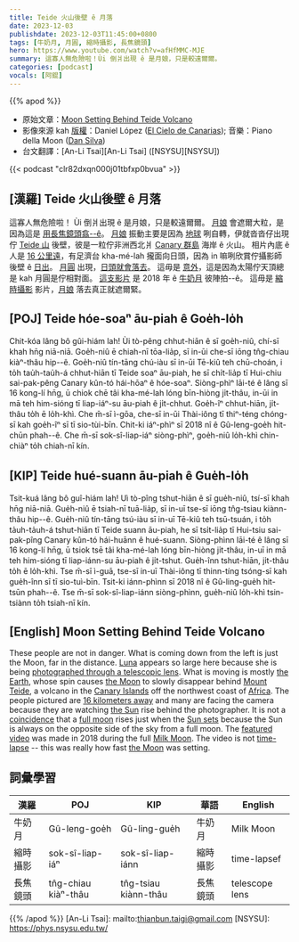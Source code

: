 ```yaml
---
title: Teide 火山後壁 ê 月落
date: 2023-12-03
publishdate: 2023-12-03T11:45:00+0800
tags: [牛奶月, 月圓, 縮時攝影, 長焦鏡頭]
hero: https://www.youtube.com/watch?v=afHfMMC-MJE
summary: 這寡人無危險啦！Ùi 倒爿出現 ê 是月娘，只是較遠爾爾。
categories: [podcast]
vocals: [阿錕]
---
```


{{% apod %}}

- 原始文章：[Moon Setting Behind Teide Volcano](https://apod.nasa.gov/apod/ap231203.html)
- 影像來源 kah [版權][copyright]：Daniel López ([El Cielo de Canarias](https://www.elcielodecanarias.com/)); 音樂：Piano della Moon ([Dan Silva](https://vimeo.com/dansilvaworld))
- 台文翻譯：[An-Li Tsai][An-Li Tsai] ([NSYSU][NSYSU])

{{< podcast "clr82dxqn000j01tbfxp0bvua" >}}

## [漢羅] Teide 火山後壁 ê 月落
這寡人無危險啦！
Ùi 倒爿出現 ê 是月娘，只是較遠爾爾。
[月娘][Luna] 會遮爾大粒，是因為這是 [用長焦鏡頭翕--ê][photographed through a telescopic lens]。
[月娘][the Moon 1] 振動主要是因為 [地球][the Earth] 咧自轉，伊就沓沓仔出現佇 [Teide 山][Mount Teide] 後壁，彼是一粒佇非洲西北爿 [Canary 群島][Canary Islands] 海岸 ê 火山。
相片內底 ê 人是 [16 公里遠][16 kilometers away]，有足濟台 kha-mé-lah 攏面向日頭，因為 in 嘛咧欣賞佇攝影師後壁 ê [日出][the Sun]。
[月圓][full moon] 出現，[日頭就會落去][Sun sets]。
這毋是 [意外][coincidence]，這是因為太陽佇天頂總是 kah 月圓是佇相對面。
[這支影片][featured video] 是 2018 年 ê [牛奶月][Milk Moon] 彼陣拍--ê。
這毋是 [縮時攝影][time-lapse] 影片，[月娘][the Moon 2] 落去真正就遮爾緊。

## [POJ] Teide hóe-soaⁿ āu-piah ê Goe̍h-lo̍h
Chit-kóa lâng bô gûi-hiám lah!
Ùi tò-pêng chhut-hiān ê sī goe̍h-niû, chí-sī khah hn̄g niā-niā.
Goe̍h-niû ē chiah-nī tōa-lia̍p, sī in-ūi che-sī iōng tn̂g-chiau kiàⁿ-thâu hip--ê.
Goe̍h-niû tín-tāng chú-iàu sī in-ūi Tē-kiû teh chū-choán, i to̍h tau̍h-tau̍h-á chhut-hiān tī Teide soaⁿ āu-piah, he sī chi̍t-lia̍p tī Hui-chiu sai-pak-pêng Canary kûn-tó hái-hōaⁿ ê hóe-soaⁿ.
Siòng-phìⁿ lāi-té ê lâng sī 16 kong-lí hn̄g, ū chiok chē tâi kha-mé-lah lóng bīn-hiòng ji̍t-thâu, in-ūi in mā teh him-sióng tī liap-iáⁿ-su āu-piah ê ji̍t-chhut.
Goe̍h-îⁿ chhut-hiān, ji̍t-thâu to̍h ē lo̍h-khì.
Che m̄-sī ì-gōa, che-sī in-ūi Thài-iông tī thiⁿ-téng chóng-sī kah goe̍h-îⁿ sī tī sio-tùi-bīn.
Chit-ki iáⁿ-phìⁿ sī 2018 nî ê Gû-leng-goe̍h hit-chūn phah--ê.
Che m̄-sī sok-sî-liap-iáⁿ siòng-phìⁿ, goe̍h-niû lo̍h-khì chin-chiàⁿ to̍h chiah-nī kín.

## [KIP] Teide hué-suann āu-piah ê Gue̍h-lo̍h
Tsit-kuá lâng bô guî-hiám lah!
Uì tò-pîng tshut-hiān ê sī gue̍h-niû, tsí-sī khah hn̄g niā-niā.
Gue̍h-niû ē tsiah-nī tuā-lia̍p, sī in-uī tse-sī iōng tn̂g-tsiau kiànn-thâu hip--ê.
Gue̍h-niû tín-tāng tsú-iàu sī in-uī Tē-kiû teh tsū-tsuán, i to̍h ta̍uh-ta̍uh-á tshut-hiān tī Teide suann āu-piah, he sī tsi̍t-lia̍p tī Hui-tsiu sai-pak-pîng Canary kûn-tó hái-huānn ê hué-suann.
Siòng-phìnn lāi-té ê lâng sī 16 kong-lí hn̄g, ū tsiok tsē tâi kha-mé-lah lóng bīn-hiòng ji̍t-thâu, in-uī in mā teh him-sióng tī liap-iánn-su āu-piah ê ji̍t-tshut.
Gue̍h-înn tshut-hiān, ji̍t-thâu to̍h ē lo̍h-khì.
Tse m̄-sī ì-guā, tse-sī in-uī Thài-iông tī thinn-tíng tsóng-sī kah gue̍h-înn sī tī sio-tuì-bīn.
Tsit-ki iánn-phìnn sī 2018 nî ê Gû-ling-gue̍h hit-tsūn phah--ê.
Tse m̄-sī sok-sî-liap-iánn siòng-phìnn, gue̍h-niû lo̍h-khì tsin-tsiànn to̍h tsiah-nī kín.

## [English] Moon Setting Behind Teide Volcano
These people are not in danger.
What is coming down from the left is just the Moon, far in the distance.
[Luna][Luna] appears so large here because she is being [photographed through a telescopic lens][photographed through a telescopic lens].
What is moving is mostly [the Earth][the Earth], whose spin causes [the Moon][the Moon 1] to slowly disappear behind [Mount Teide][Mount Teide], a volcano in the [Canary Islands][Canary Islands] off the northwest coast of [Africa][Africa].
The people pictured are [16 kilometers away][16 kilometers away] and many are facing the camera because they are watching [the Sun][the Sun] rise behind the photographer.
It is not a [coincidence][coincidence] that a [full moon][full moon] rises just when the [Sun sets][Sun sets] because the Sun is always on the opposite side of the sky from a full moon.
The [featured video][featured video] was made in 2018 during the full [Milk Moon][Milk Moon].
The video is not [time-lapse][time-lapse] -- this was really how fast [the Moon][the Moon 2] was setting.

## 詞彙學習

|漢羅|POJ|KIP|華語|English|
|-|-|-|-|-|
|牛奶月|Gû-leng-goe̍h|Gû-ling-gue̍h|牛奶月|Milk Moon|
|縮時攝影|sok-sî-liap-iáⁿ|sok-sî-liap-iánn|縮時攝影|time-lapsef|
|長焦鏡頭|tn̂g-chiau kiàⁿ-thâu|tn̂g-tsiau kiànn-thâu|長焦鏡頭|telescope lens|

{{% /apod %}}
[An-Li Tsai]: mailto:thianbun.taigi@gmail.com
[NSYSU]: https://phys.nsysu.edu.tw/

[copyright]: https://apod.nasa.gov/apod/fap/lib/about_apod.html#srapply
[License]: https://creativecommons.org/licenses/by/3.0/

[Luna]:https://en.wikipedia.org/wiki/Luna_(goddess)
[photographed through a telescopic lens]:https://apod.nasa.gov/apod/image/1806/Telescope_Teide.jpg
[the Earth]:https://science.nasa.gov/earth/
[the Moon 1]:https://science.nasa.gov/moon/
[Mount Teide]:https://en.wikipedia.org/wiki/Teide
[Canary Islands]:https://en.wikipedia.org/wiki/Canary_Islands
[Africa]:https://en.wikipedia.org/wiki/Africa
[16 kilometers away]:https://apod.nasa.gov/apod/image/1806/teide_volcan_video.jpg
[the Sun]:https://science.nasa.gov/sun/facts/
[coincidence]:https://atworkandbored.com/jokes-inc/fun-pics/long-neck-cat-8110.jpeg
[full moon]:https://apod.nasa.gov/apod/ap211010.html
[Sun sets]:https://apod.nasa.gov/apod/ap220320.html
[featured video]:https://vimeo.com/272723959
[Milk Moon]:https://www.csmonitor.com/Science/2010/0526/What-is-a-milk-moon-anyway
[time-lapse]:https://apod.nasa.gov/apod/ap170820.html
[the Moon 2]:https://apod.nasa.gov/apod/ap160201.html
